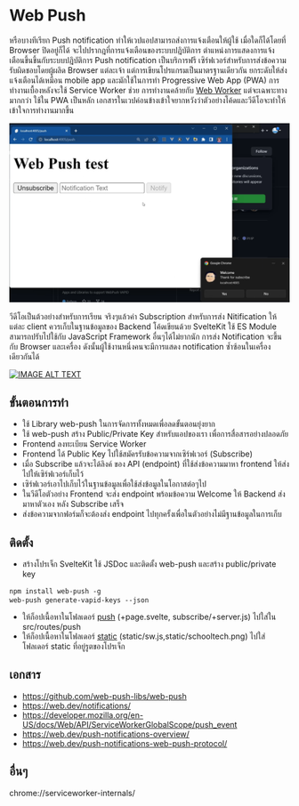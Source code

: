 # Web Push

  หรือบางทีเรียก Push notification ทำให้เวปแอปสามารถส่งการแจ้งเตือนให้ผู้ใช้ เมื่อใดก็ได้โดยที่ Browser ปิดอยู่ก็ได้ จะไปปรากฎที่การแจ้งเตือนของระบบปฎิบัติการ ตำแหน่งการแสดงการแจ้งเตือนขึ้นขึ้นกับระบบปฎิบัติการ Push notification เป็นบริการฟรี เซิร์ฟเวอร์สำหรับการส่งข้อความรับผิดชอบโดยผู้ผลิด Browser แต่ละเจ้า แต่การเขียนโปรแกรมเป็นมาตรฐานเดียวกัน ยกระดับให้ส่งแจ้งเตือนได้เหมือน mobile app และมักใช้ในการทำ Progressive Web App (PWA) การทำงานเบื้องหลังจะใช้ Service Worker ช่วย การทำงานคล้ายกับ [Web Worker](../web-worker/) แต่จะเฉพาะทางมากกว่า ใช้ใน PWA เป็นหลัก เอกสารในเวปค่อนข้างเข้าใจยากหวังว่าตัวอย่างโค้ดและวีดีโอจะทำให้เข้าใจการทำงานมากขึ้น 

![Push Notification](web-push.png)

วีดีโอเป็นต้วอย่างสำหรับการเรียน จริงๆแล้วค่า Subscription สำหรับการส่ง Nitification ให้แต่ละ client ควรเก็บในฐานข้อมูลของ Backend โค้ดเขียนด้วย SvelteKit ใช้ ES Module สามารถปรับไปใช้กับ JavaScript Framework อื่นๆได้ไม่ยากนัก การส่ง Notification จะขึ้นกับ Browser และเครื่อง ดังนั้นผู้ใช้งานหนึ่งคนจะมีการแสดง notification ซ้ำซ้อนในเครื่องเดียวกันได้ 

[![IMAGE ALT TEXT](https://img.youtube.com/vi/y_FwlkxtrvA/0.jpg)](https://www.youtube.com/watch?v=y_FwlkxtrvA&list=PLWMbTFbTi55ODDrafKItIGpJZl8r3XpyT&index=15 "SvelteKit Full Stack Part-7- Web Push ")

## ขั้นตอนการทำ
- ใช้ Library web-push ในการจัดการทั้งหมดเพื่อลดขั้นตอนยุ่งยาก
- ใช้ web-push สร้าง Public/Private Key สำหรับแอปของเรา เพื่อการสื่อสารอย่างปลอดภัย
- Frontend ลงทะเบียน Service Worker 
- Frontend ได้ Public Key ไปใช้สมัครรับข้อความจากเซิร์ฟเวอร์ (Subscribe)
- เมื่อ Subscribe แล้วจะได้ลิงค์ ของ API (endpoint) ที่ใช้ส่งข้อความมาหา frontend ให้ส่งไปให้เซิร์ฟเวอร์เก็บไว้
- เซิร์ฟเวอร์เอาไปเก็บไว้ในฐานข้อมูลเพื่อใช้ส่งข้อมูลในโอกาสต่อๆไป
- ในวีดีโอตัวอย่าง Frontend จะส่ง endpoint พร้อมข้อความ Welcome ให้ Backend ส่งมาหาตัวเอง หลัง Subscribe เสร็จ
- ส่งข้อความจากฟอร์มก็จะต้องส่ง endpoint ไปทุกครั้งเพื่อในตัวอย่างไม่มีฐานข้อมูลในการเก็บ

## ติดตั้ง
- สร้างโปรเจ็ก SvelteKit ใช้ JSDoc และติดตั้ง web-push และสร้าง public/private key
```
npm install web-push -g
web-push generate-vapid-keys --json
```
- ให้ก็อปเนื้อหาในโฟลเดอร์ [push](./) (+page.svelte, subscribe/+server.js) ไปใส่ใน src/routes/push 
- ให้ก็อปเนื้อหาในโฟลเดอร์ [static](./static) (static/sw.js,static/schooltech.png) ไปใส่โฟลเดอร์ static ที่อยู่รูตของโปรเจ็ก

## เอกสาร
- https://github.com/web-push-libs/web-push
- https://web.dev/notifications/
- https://developer.mozilla.org/en-US/docs/Web/API/ServiceWorkerGlobalScope/push_event
- https://web.dev/push-notifications-overview/
- https://web.dev/push-notifications-web-push-protocol/

## อื่นๆ
chrome://serviceworker-internals/
